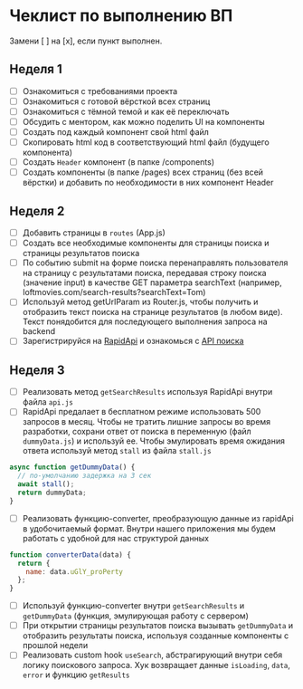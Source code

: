 # Чеклист по выполнению ВП

Замени [ ] на [x], если пункт выполнен.

## Неделя 1

- [ ] Ознакомиться с требованиями проекта
- [ ] Ознакомиться с готовой вёрсткой всех страниц
- [ ] Ознакомиться с тёмной темой и как её переключать
- [ ] Обсудить с ментором, как можно поделить UI на компоненты
- [ ] Создать под каждый компонент свой html файл
- [ ] Скопировать html код в соответствующий html файл (будущего компонента)
- [ ] Создать `Header` компонент (в папке /components)
- [ ] Создать компоненты (в папке /pages) всех страниц (без всей вёрстки) и добавить по необходимости в них компонент Header

## Неделя 2

- [ ] Добавить страницы в `routes` (App.js)
- [ ] Создать все необходимые компоненты для страницы поиска и страницы результатов поиска
- [ ] По событию submit на форме поиска перенаправлять пользователя на страницу с результатами поиска, передавая строку поиска (значение input) в качестве GET параметра searchText (например, loftmovies.com/search-results?searchText=Tom)
- [ ] Используй метод getUrlParam из Router.js, чтобы получить и отобразить текст поиска на странице результатов (в любом виде). Текст понядобится для последующего выполнения запроса на backend
- [ ] Зарегистрируйся на [RapidApi](https://rapidapi.com/) и ознакомься с [API поиска](https://rapidapi.com/apidojo/api/imdb8/)

## Неделя 3

- [ ] Реализовать метод `getSearchResults` используя RapidApi внутри файла `api.js`
- [ ] RapidApi предалает в бесплатном режиме использовать 500 запросов в месяц. Чтобы не тратить лишние запросы во время разработки, сохрани ответ от поиска в переменную (файл `dummyData.js`) и используй ее. Чтобы эмулировать время ожидания ответа используй метод `stall` из файла `stall.js`

```javascript
async function getDummyData() {
  // по-умолчанию задержка на 3 сек
  await stall();
  return dummyData;
}
```

- [ ] Реализовать функцию-converter, преобразующую данные из rapidApi в удобочитаемый формат. Внутри нашего приложения мы будем работать с удобной для нас структурой данных

```javascript
function converterData(data) {
  return {
    name: data.uGlY_proPerty
  };
}
```

- [ ] Используй функцию-converter внутри `getSearchResults` и `getDummyData` (функция, эмулирующая работу с сервером)
- [ ] При открытии страницы результатов поиска вызывать `getDummyData` и отобразить результаты поиска, используя созданные компоненты с прошлой недели
- [ ] Реализовать custom hook `useSearch`, абстрагирующий внутри себя логику поискового запроса. Хук возвращает данные `isLoading`, `data`, `error` и функцию `getResults`
